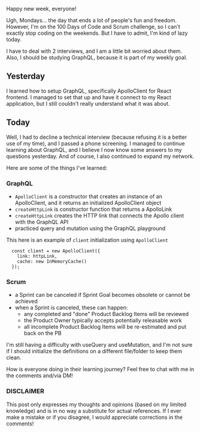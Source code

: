 Happy new week, everyone!

Ugh, Mondays... the day that ends a lot of people's fun and freedom. However, I'm on the 100 Days of Code and Scrum challenge, so I can't exactly stop coding on the weekends. But I have to admit, I'm kind of lazy today.

I have to deal with 2 interviews, and I am a little bit worried about them. Also, I should be studying GraphQL, because it is part of my weekly goal.

## Yesterday

I learned how to setup GraphQL, specifically ApolloClient for React frontend. I managed to set that up and have it connect to my React application, but I still couldn't really understand what it was about.

## Today

Well, I had to decline a technical interview (because refusing it is a better use of my time), and I passed a phone screening. I managed to continue learning about GraphQL, and I believe I now know some answers to my questions yesterday. And of course, I also continued to expand my network.

Here are some of the things I've learned:

### GraphQL

- `ApolloClient` is a constructor that creates an instance of an ApolloClient, and it returns an initialized ApolloClient object
- `createHttpLink` is constructor function that returns a ApolloLink
- `createHttpLink` creates the HTTP link that connects the Apollo client with the GraphQL API
- practiced query and mutation using the GraphQL playground

This here is an example of `client` initialization using `ApolloClient`

```
  const client = new ApolloClient({
    link: httpLink,
    cache: new InMemoryCache()
  });
```

### Scrum

- a Sprint can be canceled if Sprint Goal becomes obsolete or cannot be achieved
- when a Sprint is canceled, these can happen:
  - any completed and "done" Product Backlog Items will be reviewed
  - the Product Owner typically accepts potentially releasable work
  - all incomplete Product Backlog Items will be re-estimated and put back on the PB

I'm still having a difficulty with useQuery and useMutation, and I'm not sure if I should initialize the definitions on a different file/folder to keep them clean.

How is everyone doing in their learning journey? Feel free to chat with me in the comments and/via DM!

### DISCLAIMER

This post only expresses my thoughts and opinions (based on my limited knowledge) and is in no way a substitute for actual references. If I ever make a mistake or if you disagree, I would appreciate corrections in the comments!
